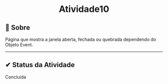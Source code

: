 <h1 align="center">Atividade10</h2>

## 🔧 Sobre

Página que mostra a janela aberta, fechada ou quebrada dependendo do Objeto Event.

---

##  ✔ Status da Atividade

Concluída
